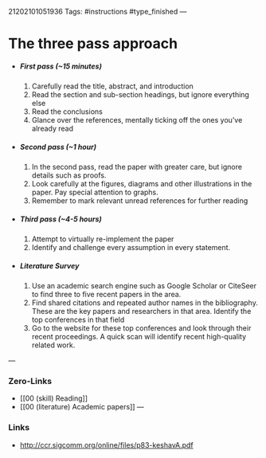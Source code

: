 21202101051936
Tags: #instructions #type_finished 
—
# The three pass approach
- ##### First pass (~15 minutes)
   1) Сarefully read the title, abstract, and introduction
   2) Read the section and sub-section headings, but ignore everything else
   3) Read the conclusions
   4) Glance over the references, mentally ticking off the ones you’ve already read
- ##### Second pass (~1 hour)
   1) In the second pass, read the paper with greater care, but ignore details such as proofs.
   2) Look carefully at the figures, diagrams and other illustrations in the paper. Pay special attention to graphs.
   3) Remember to mark relevant unread references for further reading
- ##### Third pass (~4-5 hours)
    1) Attempt to virtually re-implement the paper
	2) Identify and challenge every assumption in every statement.
- ##### Literature Survey 
    1) Use an academic search engine such as Google Scholar or CiteSeer to find three to five recent papers in the area.
    2) Find shared citations and repeated author names in the bibliography. These are the key papers and researchers in that area. Identify the top conferences in that field
    3) Go to the website for these top conferences and look through their recent proceedings. A quick scan will identify recent high-quality related work.

—
### Zero-Links
- [[00 (skill) Reading]] 
- [[00 (literature) Academic papers]]
—
### Links
- http://ccr.sigcomm.org/online/files/p83-keshavA.pdf



